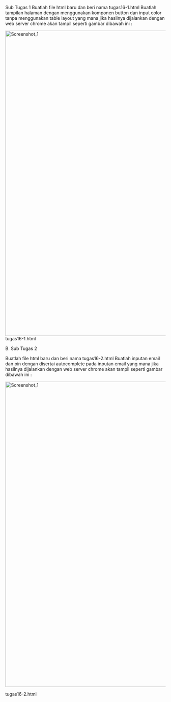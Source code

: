Sub Tugas 1
Buatlah file html baru dan beri nama tugas16-1.html
Buatlah tampilan halaman dengan menggunakan komponen button dan input color tanpa menggunakan table layout yang mana jika hasilnya dijalankan dengan web server chrome akan tampil seperti gambar dibawah ini :

<img width="960" alt="Screenshot_1" src="https://lh6.googleusercontent.com/WRUxTKw73m9AnW6buwtf2PuAuRVQU_3fHLi9PRmHukw_T2MgzpQ3k9BGRsfveMcuJr63Jr29QPn_bEl9dJiEpRvKBnvYlUzsoTDokU2_mhoEI5fh-ckwhRI2vPfRtZ7EVkHi2mr-UEF2koAVBMPm-Q84guQGVRg6OlBGvu3Hm9-Cni8uRqlk1A"></img>
tugas16-1.html

B. Sub Tugas 2

Buatlah file html baru dan beri nama tugas16-2.html
Buatlah inputan email dan pin dengan disertai autocomplete pada inputan email yang mana jika hasilnya dijalankan dengan web server chrome akan tampil seperti gambar dibawah ini :

<img width="960" alt="Screenshot_1" src="https://lh4.googleusercontent.com/jX1oHkCnTv1g_8ip-Y4MJdiNEh1i2gRD7nw5-Pvf2XLCKxk-wqzOM1xJLj6ixpmxr0gPSgwlhILtqzV8quRdiur2_bGaqD3XtG2Wjz2Ug3oxRbN7l55U3MwauDWmlaCkC_aj4pbB0BMmJCw6ccFzZa_5R2f-DYMqqJ8u6Zy3pjAWBjdZVuNggA"></img>

tugas16-2.html
